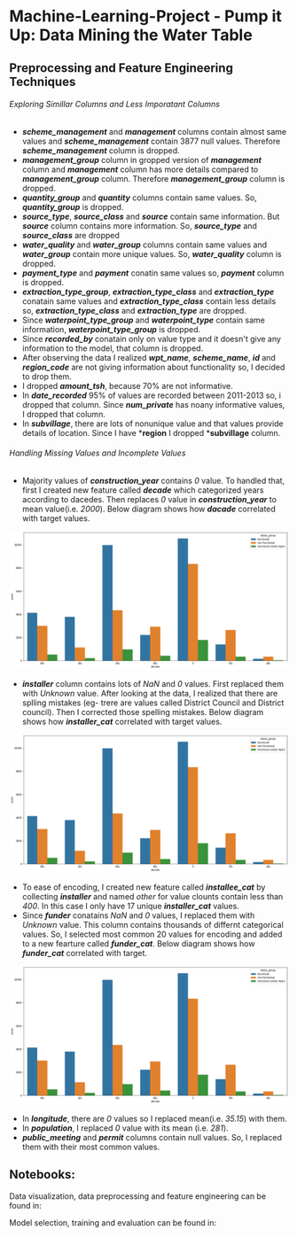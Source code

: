# Machine-Learning-Project - Pump it Up: Data Mining the Water Table

## Preprocessing and Feature Engineering Techniques

###### Exploring Simillar Columns and Less Imporatant Columns

- ***scheme_management*** and ***management*** columns contain almost same values and ***scheme_management*** contain 3877 null values. Therefore ***scheme_management*** column is dropped.
- ***management_group*** column in gropped version of ***management*** column and ***management*** column has more details compared to ***management_group*** column. Therefore ***management_group*** column is dropped.
- ***quantity_group*** and ***quantity*** columns contain same values. So, ***quantity_group*** is dropped.
- ***source_type***, ***source_class*** and ***source*** contain same information. But ***source*** column contains more information. So, ***source_type*** and ***source_class*** are dropped
- ***water_quality*** and ***water_group*** columns contain same values and ***water_group*** contain more unique values. So, ***water_quality*** column is dropped.
- ***payment_type*** and ***payment*** conatin same values so, ***payment*** column is dropped.
- ***extraction_type_group***, ***extraction_type_class*** and ***extraction_type*** conatain same values and ***extraction_type_class*** contain less details so, ***extraction_type_class*** and ***extraction_type*** are dropped. 
- Since ***waterpoint_type_group*** and ***waterpoint_type*** contain same information, ***waterpoint_type_group*** is dropped.
- Since ***recorded_by*** conatain only on value type and it doesn't give any information to the model, that column is dropped.
- After observing the data I realized ***wpt_name***, ***scheme_name***, ***id*** and ***region_code*** are not giving information about functionality so, I decided to drop them.
- I dropped ***amount_tsh***, because 70% are not informative.
- In ***date_recorded*** 95% of values are recorded between 2011-2013 so, i dropped that column. Since ***num_private*** has noany informative values, I dropped that column.
- In ***subvillage***, there are lots of nonunique value and that values provide details of location. Since I have ***region** I dropped ***subvillage** column. 

###### Handling Missing Values and Incomplete Values

- Majority values of ***construction_year*** contains *0* value. To handled that, first I created new feature called ***decade*** which categorized years according to dacedes. Then replaces *0* value in ***construction_year*** to mean value(i.e. *2000*). Below diagram shows how ***dacade*** correlated with target values.
 
 ![dacade and target values](https://github.com/kashyapaniyarepola/Machine-Learning-Project/blob/main/diagram%201%20-%20dacade%20and%20target%20value.png)
 
 - ***installer*** column contains lots of *NaN* and *0* values. First replaced them with *Unknown* value. After looking at the data, I realized that there are splling mistakes (eg- trere are values called District Council and District council). Then I corrected those spelling mistakes. Below diagram shows how ***installer_cat*** correlated with target values.

![installer_cat and target values](https://github.com/kashyapaniyarepola/Machine-Learning-Project/blob/main/diagram%201%20-%20dacade%20and%20target%20value.png)

- To ease of encoding, I created new feature called ***installee_cat*** by collecting ***installer*** and named *other* for value clounts contain less than *400*. In this case I only have 17 unique ***installer_cat*** values.
- Since ***funder*** conatains *NaN* and *0* values, I replaced them with *Unknown* value. This column contains thousands of differnt categorical values. So, I selected most common 20 values for encoding and added to a new fearture called ***funder_cat***. Below diagram shows how ***funder_cat*** correlated with target.

![funder_cat and target values](https://github.com/kashyapaniyarepola/Machine-Learning-Project/blob/main/diagram%201%20-%20dacade%20and%20target%20value.png)

- In ***longitude***, there are *0* values so I replaced mean(i.e. *35.15*) with them.
- In ***population***, I replaced *0* value with its mean (i.e. *281*). 
- ***public_meeting*** and ***permit*** columns contain null values. So, I replaced them with their most common values.


## Notebooks:

Data visualization, data preprocessing and feature engineering can be found in:

Model selection, training and evaluation can be found in:
